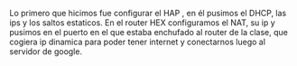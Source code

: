 Lo primero que hicimos fue configurar el HAP , en él pusimos el DHCP, las ips y los saltos estaticos. En el router HEX configuramos 
el NAT, su ip y pusimos en el puerto en el que estaba enchufado al router de la clase, que cogiera ip dinamica para poder tener internet y conectarnos luego al servidor de google.
